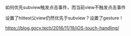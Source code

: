 
如何优先subview触发点击事件，而当前view不触发点击事件

设置了hittest父view仍然优先于subview？设置了gesture！

https://blog.gocy.tech/2016/11/19/iOS-touch-handling/
